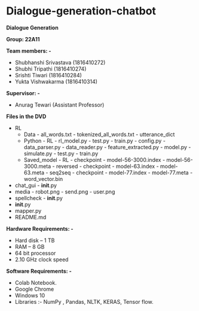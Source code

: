 # Dialogue-generation-chatbot
**Dialogue Generation**

**Group: 22A11**

**Team members: -**

- Shubhanshi Srivastava (1816410272)
- Shubhi Tripathi (1816410274)
- Srishti Tiwari (1816410284)
- Yukta Vishwakarma (1816410314)

**Supervisor: -**

- Anurag Tewari (Assistant Professor)

**Files in the DVD**
 - RL
     - Data 
            - all_words.txt
            - tokenized_all_words.txt
            - utterance_dict
     - Python
            - RL
                - rl_model.py
                - test.py
                - train.py
            - config.py
            - data_parser.py
            - data_reader.py
            - feature_extracted.py
            - model.py
            - simulate.py
            - test.py
            - train.py
     - Saved_model
            - RL
                - checkpoint
                - model-56-3000.index
                - model-56-3000.meta
            - reversed
                 - checkpoint
                 - model-63.index
                 - model-63.meta
            - seq2seq
                 - checkpoint
                 - model-77.index
                 - model-77.meta
            - word_vector.bin
- chat_gui
      - __init__.py
- media 
      - robot.png
      - send.png
      - user.png
- spellcheck
      - __init__.py
- __init__.py
- mapper.py
- README.md

**Hardware Requirements: -**

- Hard disk – 1 TB
- RAM – 8 GB
- 64 bit processor
- 2.10 GHz clock speed

**Software Requirements: -**

- Colab Notebook.
- Google Chrome
- Windows 10
- Libraries :- NumPy , Pandas, NLTK, KERAS, Tensor flow.
